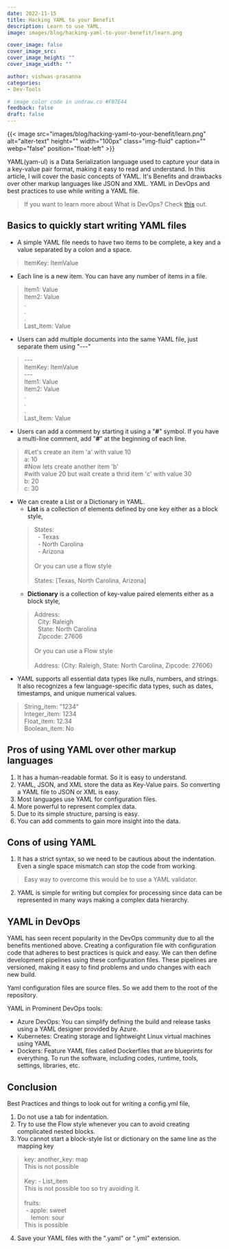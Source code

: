 ```yaml
---
date: 2022-11-15
title: Hacking YAML to your Benefit
description: Learn to use YAML.
image: images/blog/hacking-yaml-to-your-benefit/learn.png

cover_image: false
cover_image_src: 
cover_image_height: ""
cover_image_width: ""

author: vishwas-prasanna
categories:
- Dev-Tools

# image color code in undraw.co #FB7E44 
feedback: false
draft: false
---
```


{{< image src="images/blog/hacking-yaml-to-your-benefit/learn.png" alt="alter-text" height="" width="100px" class="img-fluid" caption="" webp="false" position="float-left" >}}

YAML(yam-ul) is a Data Serialization language used to capture your data in a key-value pair format, making it easy to read and understand. In this article, I will cover the basic concepts of YAML. It's Benefits and drawbacks over other markup languages like JSON and XML. YAML in DevOps and best practices to use while writing a YAML file.
>If you want to learn more about What is DevOps? Check [<span style="text-decoration: underline;">this</span>](https://intelops.ai/blog/devops-what-and-why/) out.

## Basics to quickly start writing YAML files

* A simple YAML file needs to have two items to be complete, a key and a value separated by a colon and a space.

> ItemKey: ItemValue

* Each line is a new item. You can have any number of items in a file.

> Item1: Value</br>Item2: Value</br>.</br>.</br>.</br>Last_Item: Value

* Users can add multiple documents into the same YAML file, just separate them using "---"

> \-\-- </br>ItemKey: ItemValue</br>\-\-- </br>Item1: Value</br>Item2: Value</br>.</br>.</br>.</br>Last_Item: Value

* Users can add a comment by starting it using a "**#**" symbol. If you have a multi-line comment, add "**#**" at the beginning of each line.

> #Let's create an item 'a' with value 10</br>a: 10</br>#Now lets create another item 'b' </br>#with value 20 but wait create a thrid item 'c' with value 30</br>b: 20</br>c: 30

* We can create a List or a Dictionary in YAML.
  * **List** is a collection of elements defined by one key either as a block style,
  > States:</br>&nbsp;&nbsp;- Texas</br>&nbsp;&nbsp;- North Carolina</br>&nbsp;&nbsp;- Arizona</br></br>Or you can use a flow style</br></br>States: [Texas, North Carolina, Arizona]
  * **Dictionary** is a collection of key-value paired elements either as a block style,
  > Address:</br>&nbsp;&nbsp;City: Raleigh</br>&nbsp;&nbsp;State: North Carolina</br>&nbsp;&nbsp;Zipcode: 27606</br></br>Or you can use a Flow style</br></br>Address: {City: Raleigh, State: North Carolina, Zipcode: 27606}
* YAML supports all essential data types like nulls, numbers, and strings. It also recognizes a few language-specific data types, such as dates, timestamps, and unique numerical values.

> String_item: "1234"</br>Integer_item: 1234</br>Float_item: 12.34</br>Boolean_item: No

## Pros of using YAML over other markup languages

1. It has a human-readable format. So it is easy to understand.
2. YAML, JSON, and XML store the data as Key-Value pairs. So converting a YAML file to JSON or XML is easy.
3. Most languages use YAML for configuration files.
4. More powerful to represent complex data.
5. Due to its simple structure, parsing is easy.
6. You can add comments to gain more insight into the data.

## Cons of using YAML

1. It has a strict syntax, so we need to be cautious about the indentation. Even a single space mismatch can stop the code from working.

> Easy way to overcome this would be to use a YAML validator.

2. YAML is simple for writing but complex for processing since data can be represented in many ways making a complex data hierarchy.

## YAML in DevOps

YAML has seen recent popularity in the DevOps community due to all the benefits mentioned above. Creating a configuration file with configuration code that adheres to best practices is quick and easy. We can then define development pipelines using these configuration files. These pipelines are versioned, making it easy to find problems and undo changes with each new build.

Yaml configuration files are source files. So we add them to the root of the repository.

YAML in Prominent DevOps tools:

* Azure DevOps: You can simplify defining the build and release tasks using a YAML designer provided by Azure.
* Kubernetes: Creating storage and lightweight Linux virtual machines using YAML
* Dockers: Feature YAML files called Dockerfiles that are blueprints for everything. To run the software, including codes, runtime, tools, settings, libraries, etc.

## Conclusion

Best Practices and things to look out for writing a config.yml file,

1. Do not use a tab for indentation.
2. Try to use the Flow style whenever you can to avoid creating complicated nested blocks.
3. You cannot start a block-style list or dictionary on the same line as the mapping key

>key: another_key: map</br>This is not possible</br></br>Key: - List_item</br>This is not possible too so try avoiding it.</br></br>fruits:</br>&nbsp;- apple: sweet</br>&nbsp;&nbsp;&nbsp; lemon: sour</br>This is possible

4. Save your YAML files with the ".yaml" or ".yml" extension.
